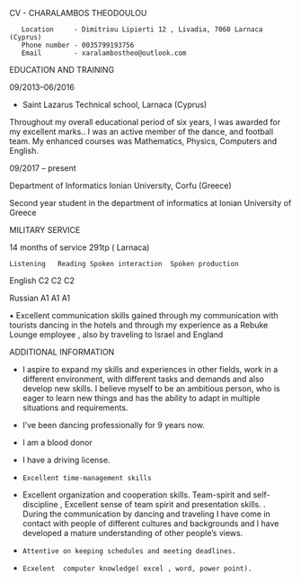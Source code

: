 CV - CHARALAMBOS THEODOULOU


 	   Location     - Dimitriou Lipierti 12 , Livadia, 7060 Larnaca (Cyprus)
       Phone number - 0035799193756
	   Email        - xaralambostheo@outlook.com
	   
	   

EDUCATION AND TRAINING

09/2013–06/2016
  - Saint Lazarus Technical school, Larnaca (Cyprus)
  
Throughout my overall educational period of six years, I was awarded for my excellent marks.. I was an active member of the dance, and football team. My enhanced courses was Mathematics, Physics, Computers and English. 

09/2017 – present

Department of Informatics Ionian University, Corfu (Greece)

Second year student in the department of informatics at Ionian University of Greece







MILITARY SERVICE

14 months of service
 291tp ( Larnaca)




	Listening	Reading	Spoken interaction	Spoken production	

English	        C2	 			 C2  				C2		 


Russian	        A1				  A1				  A1  	 



	
  
▪ Excellent communication skills gained through my communication with tourists dancing in the hotels
and through my experience as a Rebuke Lounge employee , also by traveling to Israel and England 






ADDITIONAL INFORMATION	 

-	I aspire to expand my skills and experiences in other fields, work in a different environment, with different tasks and demands and also develop new skills. I believe myself to be an ambitious person, who is eager to learn new things and has the ability to adapt in multiple situations and requirements.  
-	 I’ve been dancing professionally for 9 years now.
-	 I am a blood donor 
-	 I have a driving license. 


             
	
-	  Excellent time-management skills
-   Excellent organization and cooperation skills. Team-spirit and self-discipline , Excellent sense of team spirit and presentation skills.
 . During the communication by dancing and traveling I have come in contact with people of   different cultures and backgrounds and I have developed a mature understanding of other people’s views.
-	  Attentive on keeping schedules and meeting deadlines.
-	  Ecxelent  computer knowledge( excel , word, power point).



